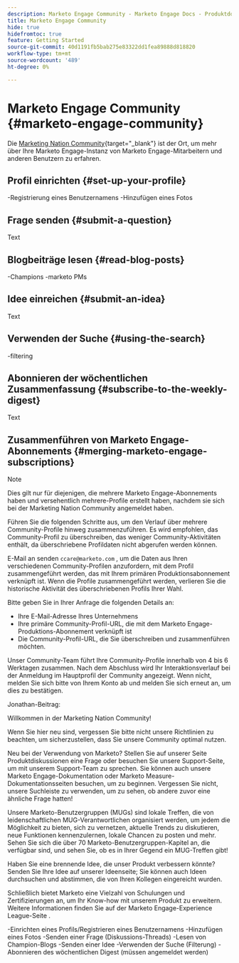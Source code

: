 ```yaml
---
description: Marketo Engage Community - Marketo Engage Docs - Produktdokumentation
title: Marketo Engage Community
hide: true
hidefromtoc: true
feature: Getting Started
source-git-commit: 40d1191fb5bab275e83322dd1fea89888d818820
workflow-type: tm+mt
source-wordcount: '489'
ht-degree: 0%

---
```


# Marketo Engage Community {#marketo-engage-community}

Die [Marketing Nation Community](https://nation.marketo.com/){target="_blank"} ist der Ort, um mehr über Ihre Marketo Engage-Instanz von Marketo Engage-Mitarbeitern und anderen Benutzern zu erfahren.

## Profil einrichten {#set-up-your-profile}

-Registrierung eines Benutzernamens -Hinzufügen eines Fotos

## Frage senden {#submit-a-question}

Text

## Blogbeiträge lesen {#read-blog-posts}

-Champions -marketo PMs

## Idee einreichen {#submit-an-idea}

Text

## Verwenden der Suche {#using-the-search}

-filtering

## Abonnieren der wöchentlichen Zusammenfassung {#subscribe-to-the-weekly-digest}

Text

## Zusammenführen von Marketo Engage-Abonnements {#merging-marketo-engage-subscriptions}

>[!NOTE]
>
>Dies gilt nur für diejenigen, die mehrere Marketo Engage-Abonnements haben und versehentlich mehrere-Profile erstellt haben, nachdem sie sich bei der Marketing Nation Community angemeldet haben.

Führen Sie die folgenden Schritte aus, um den Verlauf über mehrere Community-Profile hinweg zusammenzuführen. Es wird empfohlen, das Community-Profil zu überschreiben, das weniger Community-Aktivitäten enthält, da überschriebene Profildaten nicht abgerufen werden können.

E-Mail an senden `ccare@marketo.com` , um die Daten aus Ihren verschiedenen Community-Profilen anzufordern, mit dem Profil zusammengeführt werden, das mit Ihrem primären Produktionsabonnement verknüpft ist. Wenn die Profile zusammengeführt werden, verlieren Sie die historische Aktivität des überschriebenen Profils Ihrer Wahl.

Bitte geben Sie in Ihrer Anfrage die folgenden Details an:

* Ihre E-Mail-Adresse Ihres Unternehmens
* Ihre primäre Community-Profil-URL, die mit dem Marketo Engage-Produktions-Abonnement verknüpft ist
* Die Community-Profil-URL, die Sie überschreiben und zusammenführen möchten.

Unser Community-Team führt Ihre Community-Profile innerhalb von 4 bis 6 Werktagen zusammen. Nach dem Abschluss wird Ihr Interaktionsverlauf bei der Anmeldung im Hauptprofil der Community angezeigt. Wenn nicht, melden Sie sich bitte von Ihrem Konto ab und melden Sie sich erneut an, um dies zu bestätigen.



Jonathan-Beitrag:

Willkommen in der Marketing Nation Community!

Wenn Sie hier neu sind, vergessen Sie bitte nicht unsere Richtlinien zu beachten, um sicherzustellen, dass Sie unsere Community optimal nutzen.

Neu bei der Verwendung von Marketo? Stellen Sie auf unserer Seite Produktdiskussionen eine Frage oder besuchen Sie unsere Support-Seite, um mit unserem Support-Team zu sprechen. Sie können auch unsere Marketo Engage-Dokumentation oder Marketo Measure-Dokumentationsseiten besuchen, um zu beginnen. Vergessen Sie nicht, unsere Suchleiste zu verwenden, um zu sehen, ob andere zuvor eine ähnliche Frage hatten!

Unsere Marketo-Benutzergruppen (MUGs) sind lokale Treffen, die von leidenschaftlichen MUG-Verantwortlichen organisiert werden, um jedem die Möglichkeit zu bieten, sich zu vernetzen, aktuelle Trends zu diskutieren, neue Funktionen kennenzulernen, lokale Chancen zu posten und mehr. Sehen Sie sich die über 70 Marketo-Benutzergruppen-Kapitel an, die verfügbar sind, und sehen Sie, ob es in Ihrer Gegend ein MUG-Treffen gibt!

Haben Sie eine brennende Idee, die unser Produkt verbessern könnte? Senden Sie Ihre Idee auf unserer Ideenseite; Sie können auch Ideen durchsuchen und abstimmen, die von Ihren Kollegen eingereicht wurden.

Schließlich bietet Marketo eine Vielzahl von Schulungen und Zertifizierungen an, um Ihr Know-how mit unserem Produkt zu erweitern. Weitere Informationen finden Sie auf der Marketo Engage-Experience League-Seite .



-Einrichten eines Profils/Registrieren eines Benutzernamens -Hinzufügen eines Fotos -Senden einer Frage (Diskussions-Threads) -Lesen von Champion-Blogs -Senden einer Idee -Verwenden der Suche (Filterung) -Abonnieren des wöchentlichen Digest (müssen angemeldet werden)